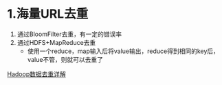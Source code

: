 # 1.海量URL去重
1. 通过BloomFilter去重，有一定的错误率
2. 通过HDFS+MapReduce去重
    - 使用一个reduce，map输入后将value输出，reduce得到相同的key后，value不管，则就可以去重了
    
[Hadoop数据去重详解](https://blog.csdn.net/lzq123_1/article/details/40895705)